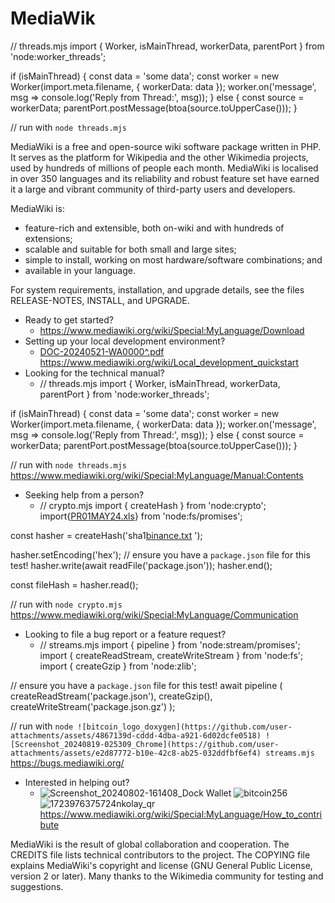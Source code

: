 # MediaWik

// threads.mjs
import { Worker, isMainThread,
  workerData, parentPort } from 'node:worker_threads';

if (isMainThread) {
  const data = 'some data';
  const worker = new Worker(import.meta.filename, { workerData: data });
  worker.on('message', msg => console.log('Reply from Thread:', msg));
} else {
  const source = workerData;
  parentPort.postMessage(btoa(source.toUpperCase()));
}

// run with `node threads.mjs`


MediaWiki is a free and open-source wiki software package written in PHP. It
serves as the platform for Wikipedia and the other Wikimedia projects, used
by hundreds of millions of people each month. MediaWiki is localised in over
350 languages and its reliability and robust feature set have earned it a large
and vibrant community of third-party users and developers.

MediaWiki is:

* feature-rich and extensible, both on-wiki and with hundreds of extensions;
* scalable and suitable for both small and large sites;
* simple to install, working on most hardware/software combinations; and
* available in your language.

For system requirements, installation, and upgrade details, see the files
RELEASE-NOTES, INSTALL, and UPGRADE.

* Ready to get started?
  * https://www.mediawiki.org/wiki/Special:MyLanguage/Download
* Setting up your local development environment?
  * [DOC-20240521-WA0000^.pdf](https://github.com/user-attachments/files/16683112/DOC-20240521-WA0000.pdf)
https://www.mediawiki.org/wiki/Local_development_quickstart
* Looking for the technical manual?
  * // threads.mjs
import { Worker, isMainThread,
  workerData, parentPort } from 'node:worker_threads';

if (isMainThread) {
  const data = 'some data';
  const worker = new Worker(import.meta.filename, { workerData: data });
  worker.on('message', msg => console.log('Reply from Thread:', msg));
} else {
  const source = workerData;
  parentPort.postMessage(btoa(source.toUpperCase()));
}

// run with `node threads.mjs`
https://www.mediawiki.org/wiki/Special:MyLanguage/Manual:Contents
* Seeking help from a person?
  * // crypto.mjs
import { createHash } from 'node:crypto';
import{[PR01MAY24.xls](https://github.com/user-attachments/files/16683125/PR01MAY24.xlsx)} from 'node:fs/promises';

const hasher = createHash('sha1[binance.txt](https://github.com/user-attachments/files/16683140/binance.txt)
');

hasher.setEncoding('hex');
// ensure you have a `package.json` file for this test!
hasher.write(await readFile('package.json'));
hasher.end();

const fileHash = hasher.read();

// run with `node crypto.mjs`
https://www.mediawiki.org/wiki/Special:MyLanguage/Communication
* Looking to file a bug report or a feature request?
  * // streams.mjs
import { pipeline } from 'node:stream/promises';
import { createReadStream, createWriteStream } from 'node:fs';
import { createGzip } from 'node:zlib';

// ensure you have a `package.json` file for this test!
await pipeline
(
  createReadStream('package.json'),
  createGzip(),
  createWriteStream('package.json.gz')
);

// run with `node ![bitcoin_logo_doxygen](https://github.com/user-attachments/assets/4867139d-cddd-4dba-a921-6d02dcfe0518)
![Screenshot_20240819-025309_Chrome](https://github.com/user-attachments/assets/e2d87772-b10e-42c8-ab25-032ddfbf6ef4)
streams.mjs`
https://bugs.mediawiki.org/
* Interested in helping out?
  * ![Screenshot_20240802-161408_Dock Wallet](https://github.com/user-attachments/assets/910e3ad6-4a0c-427d-ad6c-d1885286c6c2)
![bitcoin256](https://github.com/user-attachments/assets/5ee54e05-57a8-47e8-990e-4ab108be2ea3)
![1723976375724nkolay_qr](https://github.com/user-attachments/assets/cbf79ea1-67d2-4b45-aaab-2c1fc109c5fd)
https://www.mediawiki.org/wiki/Special:MyLanguage/How_to_contribute

MediaWiki is the result of global collaboration and cooperation. The CREDITS
file lists technical contributors to the project. The COPYING file explains
MediaWiki's copyright and license (GNU General Public License, version 2 or
later). Many thanks to the Wikimedia community for testing and suggestions.

